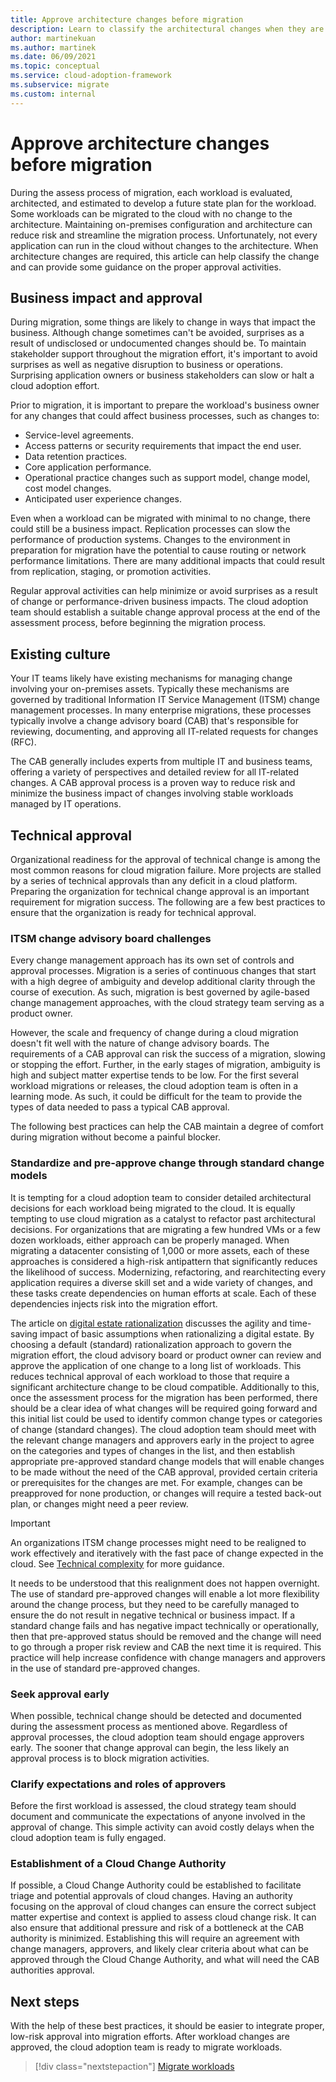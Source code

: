 ```yaml
---
title: Approve architecture changes before migration
description: Learn to classify the architectural changes when they are required and also establish proper approval activities.
author: martinekuan
ms.author: martinek
ms.date: 06/09/2021
ms.topic: conceptual
ms.service: cloud-adoption-framework
ms.subservice: migrate
ms.custom: internal
---
```


# Approve architecture changes before migration

During the assess process of migration, each workload is evaluated, architected, and estimated to develop a future state plan for the workload. Some workloads can be migrated to the cloud with no change to the architecture. Maintaining on-premises configuration and architecture can reduce risk and streamline the migration process. Unfortunately, not every application can run in the cloud without changes to the architecture. When architecture changes are required, this article can help classify the change and can provide some guidance on the proper approval activities.

## Business impact and approval

During migration, some things are likely to change in ways that impact the business. Although change sometimes can't be avoided, surprises as a result of undisclosed or undocumented changes should be. To maintain stakeholder support throughout the migration effort, it's important to avoid surprises as well as negative disruption to business or operations. Surprising application owners or business stakeholders can slow or halt a cloud adoption effort.

Prior to migration, it is important to prepare the workload's business owner for any changes that could affect business processes, such as changes to:

- Service-level agreements.
- Access patterns or security requirements that impact the end user.
- Data retention practices.
- Core application performance.
- Operational practice changes such as support model, change model, cost model changes.
- Anticipated user experience changes.

Even when a workload can be migrated with minimal to no change, there could still be a business impact. Replication processes can slow the performance of production systems. Changes to the environment in preparation for migration have the potential to cause routing or network performance limitations. There are many additional impacts that could result from replication, staging, or promotion activities.

Regular approval activities can help minimize or avoid surprises as a result of change or performance-driven business impacts. The cloud adoption team should establish a suitable change approval process at the end of the assessment process, before beginning the migration process.

## Existing culture

Your IT teams likely have existing mechanisms for managing change involving your on-premises assets. Typically these mechanisms are governed by traditional Information IT Service Management (ITSM) change management processes. In many enterprise migrations, these processes typically involve a change advisory board (CAB) that's responsible for reviewing, documenting, and approving all IT-related requests for changes (RFC).

The CAB generally includes experts from multiple IT and business teams, offering a variety of perspectives and detailed review for all IT-related changes. A CAB approval process is a proven way to reduce risk and minimize the business impact of changes involving stable workloads managed by IT operations.

## Technical approval

Organizational readiness for the approval of technical change is among the most common reasons for cloud migration failure. More projects are stalled by a series of technical approvals than any deficit in a cloud platform. Preparing the organization for technical change approval is an important requirement for migration success. The following are a few best practices to ensure that the organization is ready for technical approval.

### ITSM change advisory board challenges

Every change management approach has its own set of controls and approval processes. Migration is a series of continuous changes that start with a high degree of ambiguity and develop additional clarity through the course of execution. As such, migration is best governed by agile-based change management approaches, with the cloud strategy team serving as a product owner.

However, the scale and frequency of change during a cloud migration doesn't fit well with the nature of change advisory boards. The requirements of a CAB approval can risk the success of a migration, slowing or stopping the effort. Further, in the early stages of migration, ambiguity is high and subject matter expertise tends to be low. For the first several workload migrations or releases, the cloud adoption team is often in a learning mode. As such, it could be difficult for the team to provide the types of data needed to pass a typical CAB approval.

The following best practices can help the CAB maintain a degree of comfort during migration without become a painful blocker.

### Standardize and pre-approve change through standard change models

It is tempting for a cloud adoption team to consider detailed architectural decisions for each workload being migrated to the cloud. It is equally tempting to use cloud migration as a catalyst to refactor past architectural decisions. For organizations that are migrating a few hundred VMs or a few dozen workloads, either approach can be properly managed. When migrating a datacenter consisting of 1,000 or more assets, each of these approaches is considered a high-risk antipattern that significantly reduces the likelihood of success. Modernizing, refactoring, and rearchitecting every application requires a diverse skill set and a wide variety of changes, and these tasks create dependencies on human efforts at scale. Each of these dependencies injects risk into the migration effort.

The article on [digital estate rationalization](../../../digital-estate/rationalize.md) discusses the agility and time-saving impact of basic assumptions when rationalizing a digital estate. By choosing a default (standard) rationalization approach to govern the migration effort, the cloud advisory board or product owner can review and approve the application of one change to a long list of workloads. This reduces technical approval of each workload to those that require a significant architecture change to be cloud compatible. Additionally to this, once the assessment process for the migration has been performed, there should be a clear idea of what changes will be required going forward and this initial list could be used to identify common change types or categories of change (standard changes). The cloud adoption team should meet with the relevant change managers and approvers early in the project to agree on the categories and types of changes in the list, and then establish appropriate pre-approved standard change models that will enable changes to be made without the need of the CAB approval, provided certain criteria or prerequisites for the changes are met. For example, changes can be preapproved for none production, or changes will require a tested back-out plan, or changes might need a peer review.

> [!IMPORTANT]
> An organizations ITSM change processes might need to be realigned to work effectively and iteratively with the fast pace of change expected in the cloud. See [Technical complexity](../prerequisites/technical-complexity.md)  for more guidance.

It needs to be understood that this realignment does not happen overnight. The use of standard pre-approved changes will enable a lot more flexibility around the change process, but they need to be carefully managed to ensure the do not result in negative technical or business impact. If a standard change fails and has negative impact technically or operationally, then that pre-approved status should be removed and the change will need to go through a proper risk review and CAB the next time it is required. This practice will help increase confidence with change managers and approvers in the use of standard pre-approved changes.

### Seek approval early

When possible, technical change should be detected and documented during the assessment process as mentioned above. Regardless of approval processes, the cloud adoption team should engage approvers early. The sooner that change approval can begin, the less likely an approval process is to block migration activities.

### Clarify expectations and roles of approvers

Before the first workload is assessed, the cloud strategy team should document and communicate the expectations of anyone involved in the approval of change. This simple activity can avoid costly delays when the cloud adoption team is fully engaged.

### Establishment of a Cloud Change Authority

If possible, a Cloud Change Authority could be established to facilitate triage and potential approvals of cloud changes. Having an authority focusing on the approval of cloud changes can ensure the correct subject matter expertise and context is applied to assess cloud change risk. It can also ensure that additional pressure and risk of a bottleneck at the CAB authority is minimized. Establishing this will require an agreement with change managers, approvers, and likely clear criteria about what can be approved through the Cloud Change Authority, and what will need the CAB authorities approval.

## Next steps

With the help of these best practices, it should be easier to integrate proper, low-risk approval into migration efforts. After workload changes are approved, the cloud adoption team is ready to migrate workloads.

> [!div class="nextstepaction"]
> [Migrate workloads](../migrate/index.md)
